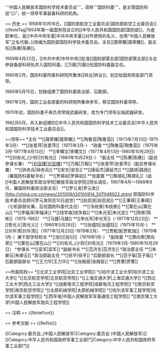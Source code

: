 '''中国人民解放军国防科学技术委员会'''，简称'''国防科委'''，是主管国防科技“口”，统一领导军事装备科研的机构。

== 历史 ==
1958年10月16日，[[国防部航空工业委员会|国防部航空工业委员会]]{{NoteTag|1954年第一届国务院设立的[[中华人民共和国国防部|国防部]]，为虚职单位，是[[中共中央军委|中共中央军委]]对外使用的名义，也用“中国人民解放军”之名代替。}}改编为国防部国防科学技术委员会。主任[[聂荣臻|聂荣臻]]，副主任[[陈赓|陈赓]]。

1959年4月22日，[[中共中央|中共中央]]批准[[国防部第五部|国防部第五部]]与总参装备部科研处并入国防科委。[[万毅|万毅]]任国防科委副主任。

1965年2月，国防科委所属科研院所集体[[转业|转业]]，划交给国务院各部门领导。

1965年5月15日，划拨组建了国防科委政治部、后勤部。

1967年3月，国防工业各部委的科研院所集体参军，移交国防科委领导。

1970年初，国防科委不再负责常规武器研发，改为专门领导尖端武器研发。

1982月5月，并入新组建的[[中华人民共和国国防科学技术工业委员会|中华人民共和国国防科学技术工业委员会]]。

==领导==
*主任
**[[聂荣臻|聂荣臻]]
**[[陶鲁笳|陶鲁笳]]（1973年7月13日-1975年3月）
**[[张爱萍|张爱萍]]（1975年3月-）
*政委
**[[陶鲁笳|陶鲁笳]]（1975年3月-1977年4月13日）
**[[李耀文|李耀文]]（1977年4月13日-1980年10月29日）
**[[刘有光_(少将)|刘有光]]（1980年10月29日-）
*副主任
**[[陈赓|陈赓]]（副总参谋长兼）
**[[刘亚楼|刘亚楼]](空军司令员兼)
**[[万毅|万毅]]
**[[张爱萍|张爱萍]]（副总参谋长兼）
**[[钟赤兵|钟赤兵]]
**[[安东|安东]]
**[[唐延杰|唐延杰]]
**[[路扬|路扬]]（兼国防科委秘书长）
**[[罗舜初|罗舜初]]
**张震寰
**[[蔡顺礼|蔡顺礼]]（由[[中国人民解放军政治学院|解放军政治学院]]院长调任，1967年4月—1968年9月，兼国防科委政治部主任）
**[[罗元发|罗元发]]<ref>[http://china.cnr.cn/news/201009/t20100914_507048922.shtml 原国防科学技术委员会顾问罗元发同志10日逝世]</ref>
**[[赵启民|赵启民]]
**[[王秉璋|王秉璋]]（七机部部长兼，后任国防科委代主任）
**[[韦统泰|韦统泰]]
**[[栗在山|栗在山]]
**[[李福泽|李福泽]]
**[[钱学森|钱学森]]
**[[朱光亚|朱光亚]]
**[[陈彬|陈彬]]（1975-1982）
**[[马捷|马捷]]
**[[李光军|李光军]]（-1977年12月23日）
**[[胥光义|胥光义]]（-1980年5月26日）
**[[张蕴钰|张蕴钰]]（1975年10月-）
**[[刘华清|刘华清]]（1977年12月23日-1979年2月）
**[[贾乾瑞|贾乾瑞]]（1979年1月-）兼干部学校校长
**[[张衍|张衍]]（1979年1月-）
*副政委
**[[萧向荣|萧向荣]]
**[[栗在山|栗在山]]
**[[刘有光_(少将)|刘有光]]（1979年3月-1980年10月29日）
*参谋长
**[[梁军|梁军]]
*副秘书长
**[[范济生|范济生]]
*政治部主任
**[[朱卿云|朱卿云]]
*政治部副主任
**[[徐平|徐平]]
*后勤部部长
**[[范子瑜|范子瑜]]
*后勤部副部长
**[[王力华|王力华]]
**[[张殿臣|张殿臣]]
**[[贾謇|贾謇]]

==所属院校==
*[[北京工业学院|北京工业学院]]
*[[哈尔滨工业大学|哈尔滨工业大学]]
*[[北京航空学院|北京航空学院]]
*[[上海交通大学|上海交通大学]]
*[[西北工业大学|西北工业大学]]
*[[成都电讯工程学院|成都电讯工程学院]]
*[[南京航空学院|南京航空学院]]
*[[太原机械学院|太原机械学院]]
*[[哈尔滨军事工程学院|哈尔滨军事工程学院]]
*[[西军电|中国人民解放军军事通信工程学院]]
*[[南京理工大学|中国人民解放军炮兵工程学院]]
   
== 注释 ==
{{NoteFoot}}

== 参考文献 ==
{{Reflist}}

[[Category:委员会_(中国人民解放军)|Category:委员会 (中国人民解放军)]]
[[Category:中华人民共和国政府军事工业部门|Category:中华人民共和国政府军事工业部门]]
